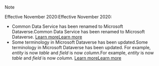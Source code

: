 > [!NOTE]
> <span data-ttu-id="28809-101">Effective November 2020:</span><span class="sxs-lookup"><span data-stu-id="28809-101">Effective November 2020:</span></span>
> - <span data-ttu-id="28809-102">Common Data Service has been renamed to Microsoft Dataverse.</span><span class="sxs-lookup"><span data-stu-id="28809-102">Common Data Service has been renamed to Microsoft Dataverse.</span></span> [<span data-ttu-id="28809-103">Learn more</span><span class="sxs-lookup"><span data-stu-id="28809-103">Learn more</span></span>](https://aka.ms/PAuAppBlog)
> - <span data-ttu-id="28809-104">Some terminology in Microsoft Dataverse has been updated.</span><span class="sxs-lookup"><span data-stu-id="28809-104">Some terminology in Microsoft Dataverse has been updated.</span></span> <span data-ttu-id="28809-105">For example, *entity* is now *table* and *field* is now *column*.</span><span class="sxs-lookup"><span data-stu-id="28809-105">For example, *entity* is now *table* and *field* is now *column*.</span></span> [<span data-ttu-id="28809-106">Learn more</span><span class="sxs-lookup"><span data-stu-id="28809-106">Learn more</span></span>](https://go.microsoft.com/fwlink/?linkid=2147247)